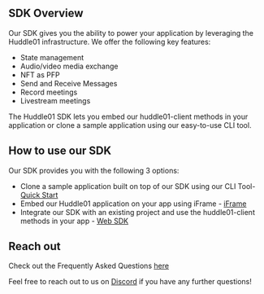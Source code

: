 ## SDK Overview

Our SDK gives you the ability to power your application by leveraging the Huddle01 infrastructure. We offer the following key features:

- State management
- Audio/video media exchange
- NFT as PFP
- Send and Receive Messages
- Record meetings
- Livestream meetings

The Huddle01 SDK lets you embed our huddle01-client methods in your application or clone a sample application using our easy-to-use CLI tool.

## **How to use our SDK**

Our SDK provides you with the following 3 options:

- Clone a sample application built on top of our SDK using our CLI Tool- [Quick Start](/docs/getting-started/clone-sample-app)
- Embed our Huddle01 application on your app using iFrame - [iFrame](/docs/huddle01-iframe)
- Integrate our SDK with an existing project and use the huddle01-client methods in your app - [Web SDK](/docs/getting-started/add-to-existing-project)

## **Reach out**

Check out the Frequently Asked Questions [here](/docs/faq)

Feel free to reach out to us on [Discord](https://discord.com/invite/EYqfS32jYc) if you have any further questions!
